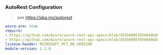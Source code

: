### AutoRest Configuration

> see https://aka.ms/autorest

``` yaml
azure-arm: true
require:
- https://github.com/Azure/azure-rest-api-specs/blob/d55b8005f05b040b852c15e74a0f3e36494a15e1/specification/hybridcompute/resource-manager/readme.md
- https://github.com/Azure/azure-rest-api-specs/blob/d55b8005f05b040b852c15e74a0f3e36494a15e1/specification/hybridcompute/resource-manager/readme.go.md
license-header: MICROSOFT_MIT_NO_VERSION
module-version: 1.1.0

```